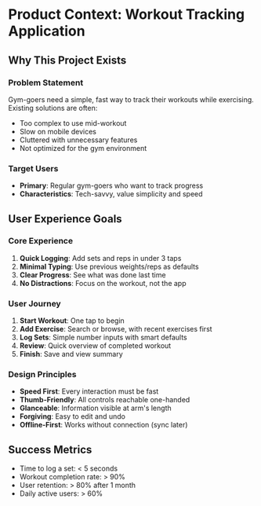 # Product Context: Workout Tracking Application

## Why This Project Exists

### Problem Statement
Gym-goers need a simple, fast way to track their workouts while exercising. Existing solutions are often:
- Too complex to use mid-workout
- Slow on mobile devices
- Cluttered with unnecessary features
- Not optimized for the gym environment

### Target Users
- **Primary**: Regular gym-goers who want to track progress
- **Characteristics**: Tech-savvy, value simplicity and speed

## User Experience Goals

### Core Experience
1. **Quick Logging**: Add sets and reps in under 3 taps
2. **Minimal Typing**: Use previous weights/reps as defaults
3. **Clear Progress**: See what was done last time
4. **No Distractions**: Focus on the workout, not the app

### User Journey
1. **Start Workout**: One tap to begin
2. **Add Exercise**: Search or browse, with recent exercises first
3. **Log Sets**: Simple number inputs with smart defaults
4. **Review**: Quick overview of completed workout
5. **Finish**: Save and view summary

### Design Principles
- **Speed First**: Every interaction must be fast
- **Thumb-Friendly**: All controls reachable one-handed
- **Glanceable**: Information visible at arm's length
- **Forgiving**: Easy to edit and undo
- **Offline-First**: Works without connection (sync later)

## Success Metrics
- Time to log a set: < 5 seconds
- Workout completion rate: > 90%
- User retention: > 80% after 1 month
- Daily active users: > 60%
